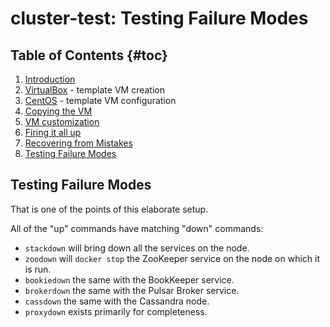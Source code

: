 # cluster-test: Testing Failure Modes

## Table of Contents {#toc}

1. [Introduction](README.md)
1. [VirtualBox](cluster-test-01VirtualBoxTemplateVM.md) - template VM creation
1. [CentOS](cluster-test-02CentOSTemplateVM.md) - template VM configuration
1. [Copying the VM](cluster-test-03CopyVMs.md)
1. [VM customization](cluster-test-04Customization.md)
1. [Firing it all up](cluster-test-05FiringItUp.md)
1. [Recovering from Mistakes](cluster-test-06Recovery.md)
1. [Testing Failure Modes](#testing-failure-modes)

## Testing Failure Modes

That is one of the points of this elaborate setup. 

All of the "up" commands have matching "down" commands:
- `stackdown` will bring down all the services on the node.
- `zoodown` will `docker stop` the ZooKeeper service on the node on which it is run.
- `bookiedown` the same with the BookKeeper service.
- `brokerdown` the same with the Pulsar Broker service.
- `cassdown` the same with the Cassandra node.
- `proxydown` exists primarily for completeness.



